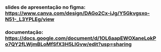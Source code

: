### slides de apresentação no figma: https://www.canva.com/design/DAGo2Cx-iJg/Y5Gkvgsxo-N51-_L3YPLEg/view
### documentação: https://docs.google.com/document/d/1OL6aapEWOXaneLokPo7QY2fLWjmBLoMfSfX3H5LIGvw/edit?usp=sharing 
